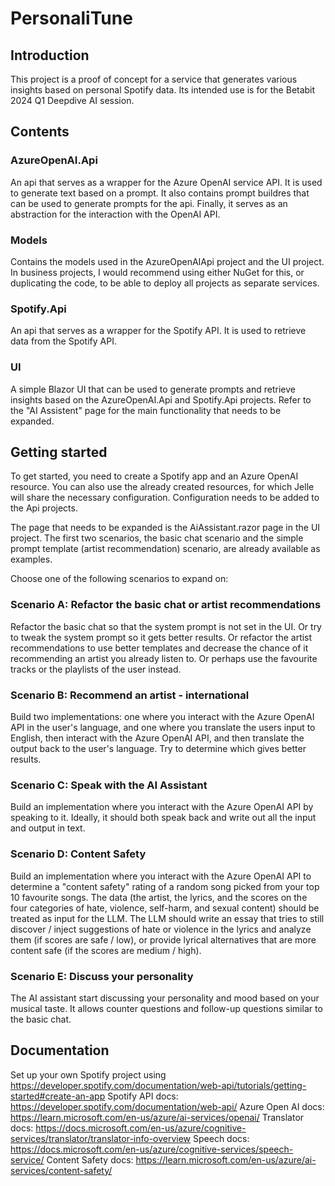 # PersonaliTune

## Introduction
This project is a proof of concept for a service that generates various insights based on personal Spotify data.
Its intended use is for the Betabit 2024 Q1 Deepdive AI session.

## Contents

### AzureOpenAI.Api
An api that serves as a wrapper for the Azure OpenAI service API. It is used to generate text based on a prompt.
It also contains prompt buildres that can be used to generate prompts for the api.
Finally, it serves as an abstraction for the interaction with the OpenAI API.

### Models
Contains the models used in the AzureOpenAIApi project and the UI project. 
In business projects, I would recommend using either NuGet for this, or duplicating the code, to be able to deploy all projects as separate services.

### Spotify.Api
An api that serves as a wrapper for the Spotify API. It is used to retrieve data from the Spotify API.

### UI
A simple Blazor UI that can be used to generate prompts and retrieve insights based on the AzureOpenAI.Api and Spotify.Api projects.
Refer to the "AI Assistent" page for the main functionality that needs to be expanded.

## Getting started
To get started, you need to create a Spotify app and an Azure OpenAI resource.
You can also use the already created resources, for which Jelle will share the necessary configuration.
Configuration needs to be added to the Api projects. 

The page that needs to be expanded is the AiAssistant.razor page in the UI project. 
The first two scenarios, the basic chat scenario and the simple prompt template (artist recommendation) scenario, 
are already available as examples.

Choose one of the following scenarios to expand on:

### Scenario A: Refactor the basic chat or artist recommendations
Refactor the basic chat so that the system prompt is not set in the UI.
Or try to tweak the system prompt so it gets better results.
Or refactor the artist recommendations to use better templates and decrease the chance of it recommending an artist you already listen to.
Or perhaps use the favourite tracks or the playlists of the user instead.

### Scenario B: Recommend an artist - international
Build two implementations: one where you interact with the Azure OpenAI API in the user's language,
and one where you translate the users input to English, then interact with the Azure OpenAI API, and then translate the output back to the user's language.
Try to determine which gives better results.

### Scenario C: Speak with the AI Assistant
Build an implementation where you interact with the Azure OpenAI API by speaking to it. 
Ideally, it should both speak back and write out all the input and output in text.

### Scenario D: Content Safety 
Build an implementation where you interact with the Azure OpenAI API to determine a "content safety" rating of a random song picked from your top 10 favourite songs.
The data (the artist, the lyrics, and the scores on the four categories of hate, violence, self-harm, and sexual content) should be treated as input for the LLM.
The LLM should write an essay that tries to still discover / inject suggestions of hate or violence in the lyrics and analyze them (if scores are safe / low), 
or provide lyrical alternatives that are more content safe (if the scores are medium / high).

### Scenario E: Discuss your personality
The AI assistant start discussing your personality and mood based on your musical taste. It allows counter questions and follow-up questions similar to the basic chat.

## Documentation
Set up your own Spotify project using https://developer.spotify.com/documentation/web-api/tutorials/getting-started#create-an-app
Spotify API docs: https://developer.spotify.com/documentation/web-api/
Azure Open AI docs: https://learn.microsoft.com/en-us/azure/ai-services/openai/
Translator docs: https://docs.microsoft.com/en-us/azure/cognitive-services/translator/translator-info-overview
Speech docs: https://docs.microsoft.com/en-us/azure/cognitive-services/speech-service/
Content Safety docs: https://learn.microsoft.com/en-us/azure/ai-services/content-safety/

